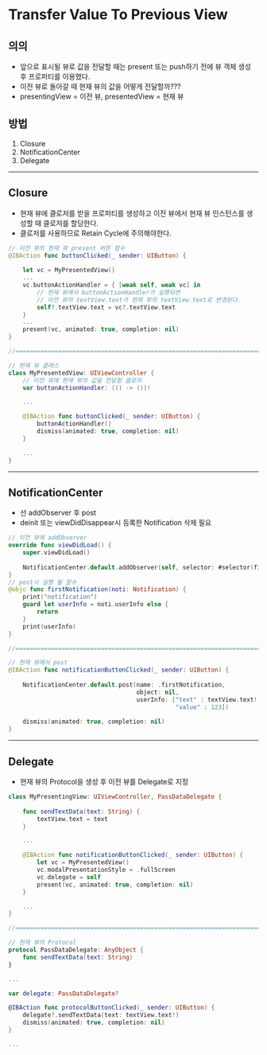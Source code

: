 # Transfer Value To Previous View

## 의의
- 앞으로 표시될 뷰로 값을 전달할 때는 present 또는 push하기 전에 뷰 객체 생성 후 프로퍼티를 이용했다.
- 이전 뷰로 돌아갈 때 현재 뷰의 값을 어떻게 전달할까???
- presentingView = 이전 뷰, presentedView = 현재 뷰

## 방법
1. Closure
2. NotificationCenter
3. Delegate

---

## Closure
- 현재 뷰에 클로저를 받을 프로퍼티를 생성하고 이전 뷰에서 현재 뷰 인스턴스를 생성할 때 클로저를 할당한다.
- 클로저를 사용하므로 Retain Cycle에 주의해야한다.
```swift
// 이전 뷰의 현재 뷰 present 버튼 함수
@IBAction func buttonClicked(_ sender: UIButton) {
        
    let vc = MyPresentedView()
    ...
    vc.buttonActionHandler = { [weak self, weak vc] in
        // 현재 뷰에서 buttonActionHandler가 실행되면 
        // 이전 뷰의 textView.text가 현재 뷰의 textView.text로 변경된다.            
        self?.textView.text = vc?.textView.text
    }
    ...        
    present(vc, animated: true, completion: nil)
}

//===========================================================================

// 현재 뷰 클래스
class MyPresentedView: UIViewController {
    // 이전 뷰에 현재 뷰의 값을 전달할 클로저
    var buttonActionHandler: (() -> ())!

    ...

    @IBAction func buttonClicked(_ sender: UIButton) {
        buttonActionHandler()
        dismiss(animated: true, completion: nil)
    }

    ...
}
```

---

## NotificationCenter
- 선 addObserver 후 post
- deinit 또는 viewDidDisappear시 등록한 Notification 삭제 필요

```swift
// 이전 뷰에 addObserver
override func viewDidLoad() {
    super.viewDidLoad()
    
    NotificationCenter.default.addObserver(self, selector: #selector(firstNotification(noti:)), name: .firstNotification, object: nil)
}
// post시 실행 될 함수
@objc func firstNotification(noti: Notification) {
    print("notification")
    guard let userInfo = noti.userInfo else {
        return
    }
    print(userInfo)
}

//===========================================================================

// 현재 뷰에서 post
@IBAction func notificationButtonClicked(_ sender: UIButton) {
        
    NotificationCenter.default.post(name: .firstNotification,
                                    object: nil,
                                    userInfo: ["text" : textView.text!,
                                               "value" : 123])
    
    dismiss(animated: true, completion: nil)
}
```

---

## Delegate
- 현재 뷰의 Protocol을 생성 후 이전 뷰를 Delegate로 지정

```swift
class MyPresentingView: UIViewController, PassDataDelegate {
    
    func sendTextData(text: String) {
        textView.text = text
    }

    ...

    @IBAction func notificationButtonClicked(_ sender: UIButton) {
        let vc = MyPresentedView()
        vc.modalPresentationStyle = .fullScreen
        vc.delegate = self        
        present(vc, animated: true, completion: nil)
    }

    ...
}

//===========================================================================

// 현재 뷰의 Protocol
protocol PassDataDelegate: AnyObject {
    func sendTextData(text: String)
}

...

var delegate: PassDataDelegate?

@IBAction func protocolButtonClicked(_ sender: UIButton) {    
    delegate?.sendTextData(text: textView.text!)    
    dismiss(animated: true, completion: nil)
}

...
```